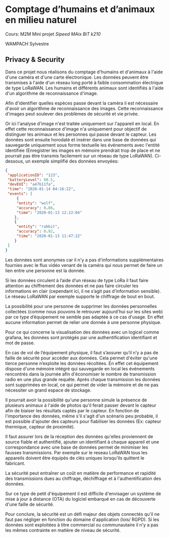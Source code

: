 # Comptage d’humains et d’animaux en milieu naturel

Cours: M2M Mini projet *Sipeed MAix BiT k210*

WAMPACH Sylvestre



## Privacy & Security

Dans ce projet nous réalisons du comptage d'humains et d'animaux à l'aide d'une caméra et d'une carte électronique. Les données peuvent être transmises à l'aide d'un réseau long porté à faible consommation électrique de type LoRaWAN. Les humains et différents animaux sont identifiés à l'aide d'un algorithme de reconnaissance d'image.

Afin d'identifier quelles espèces passe devant la caméra il est nécessaire d'avoir un algorithme de reconnaissance des images. Cette reconnaissance d'images peut soulever des problèmes de sécurité et vie privée.

Or ici l'analyse d'image n'est traitée uniquement sur l'appareil en local. En effet cette reconnaissance d'image n'a uniquement pour objectif de distinguer les animaux et les personnes qui passe devant le capteur. Les données sont ensuite horodaté et insérer dans une base de données qui sauvegarde uniquement sous forme textuelle les événements avec l'entité identifiée (Enregistrer les images en mémoire prendrait trop de place et ne pourrait pas être transmis facilement sur un réseau de type LoRaWAN). Ci-dessous, un exemple simplifié des données envoyées:

```json
{
 "applicationID": "123",
 "batteryLevel": 90.5,
 "devEUI": "a47b11fa",
 "time": "2020-01-14 04:16:22",
 "events": [
     {
     "entity": "wolf",
     "accuracy": 0.86,
     "time": "2020-01-13 12:22:04"
    },
    {
     "entity": "rabbit",
     "accuracy": 0.92,
     "time": "2020-01-13 11:47:22"
    }
 ]
}

```

Les données sont anonymes car il n'y a pas d'informations supplémentaires fournies avec le flux vidéo venant de la caméra qui nous permet de faire un lien entre une personne est la donnée.

Si les données circulent à l’aide d’un réseau de type LoRa il faut faire attention au chiffrement des données et ne pas faire circuler les informations en clair (cependant ici, il ne s’agit pas d’information sensible). Le réseau LoRaWAN par exemple supporte le chiffrage de bout en bout.

La possibilité pour une personne de supprimer les données personnelles collectées (comme nous pouvons le retrouver aujourd'hui sur les sites web) par ce type d’équipement ne semble pas adaptée à ce cas d'usage. En effet aucune information permet de relier une donnée à une personne physique.

Pour ce qui concerne la visualisation des données avec un logicel comme grafana, les données sont protégés par une authentification identifiant et mot de passe.

En cas de vol de l’équipement physique, il faut s’assurer qu’il n’y a pas de faille de sécurité pour accéder aux données. Cela permet d'éviter qu'une tierce personne n’exploite les données récoltées. En effet cet équipement dispose d'une mémoire intégré qui sauvegarde en local les événements rencontrés dans la journée afin d'économiser le nombre de transmission radio en une plus grande requête. Après chaque transmission les données sont supprimées en local, ce qui permet de vider la mémoire et de ne pas nécessiter un grand espace de stockage.

Il pourrait avoir la possibilité qu'une personne simule la présence de plusieurs animaux à l'aide de photos qu'il ferait passer devant le capteur afin de biaiser les résultats captés par le capteur. En fonction de l'importance des données, même s'il s'agit d'un scénario peu probable, il est possible d'ajouter des capteurs pour fiabiliser les données (Ex: capteur thermique, capteur de proximité). 

Il faut assurer lors de la réception des données qu'elles proviennent de source fiable et authentifié, ajouter un identifiant à chaque appareil et une correspondance avec une base de données permet de minimiser les fausses transmissions. Par exemple sur le reseau LoRaWAN tous les appareils doivent être équipés de clés uniques lorsqu'ils quittent le fabricant.

La sécurité peut entraîner un coût en matière de performance et rapidité des transmissions dues au chiffrage, déchiffrage et à l'authentification des données.  

Sur ce type de petit d'équipement il est difficile d'envisager un système de mise à jour à distance (OTA) du logiciel embarqué en cas de découverte d'une faille de sécurité.

Pour conclure, la sécurité est un défi majeur des objets connectés qu'il ne faut pas négliger en fonction du domaine d'application (lois/ RGPD). Si les données sont exploitées à titre commercial ou communautaire il n'y a pas les mêmes contrainte en matière de niveau de sécurité.